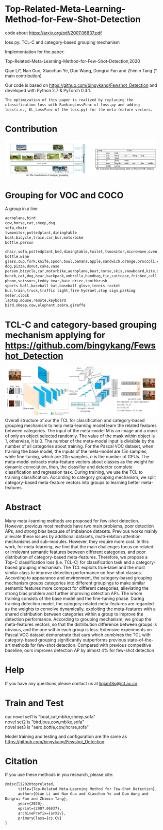 # Top-Related-Meta-Learning-Method-for-Few-Shot-Detection
code about https://arxiv.org/pdf/2007.06837.pdf

loss.py: TCL-C and category-based grouping mechanism


Implementation for the paper:

Top-Related-Meta-Learning-Method-for-Few-Shot-Detection,2020

Qian Li*, Nan Guo, Xiaochun Ye, Duo Wang, Dongrui Fan and Zhimin Tang (* main contribution)

Our code is based on https://github.com/bingykang/Fewshot_Detection and developed with Python 2.7 & PyTorch 0.3.1.
```
The optimization of this paper is realized by replacing the classification loss with RankingLossFunc of loss.py and adding loss(i.e., KL_LossFunc of the loss.py) for the meta-feature vectors.
```

# Contribution

![image](https://github.com/futureisatyourhand/Top-Related-Meta-Learning-Method-for-Few-Shot-Detection/blob/main/%E5%9B%BE%E7%89%87/1.png)

# Grouping for VOC and COCO
 A group in a line
```
aeroplane,bird
cow,horse,cat,sheep,dog
sofa,chair
tvmonitor,pottedplant,diningtable
boat,bicycle,train,car,bus,motorbike
bottle,person
```

```
chair,sofa,pottedplant,bed,diningtable,toilet,tvmonitor,microwave,oven,toaster,sink,refrigerator,book
bottle,wine glass,cup,fork,knife,spoon,bowl,banana,apple,sandwich,orange,broccoli,carrot,hot dog,pizza,donut,cake,vase
person,bicycle,car,motorbike,aeroplane,boat,horse,skis,snowboard,kite,skateboard,surfboard
bench,cat,dog,bear,backpack,umbrella,handbag,tie,suitcase,frisbee,cell phone,scissors,teddy bear,hair drier,toothbrush
sports ball,baseball bat,baseball glove,tennis racket
bus,train,truck,traffic light,fire hydrant,stop sign,parking meter,clock
laptop,mouse,remote,keyboard
bird,sheep,cow,elephant,zebra,giraffe
```

# TCL-C and category-based grouping mechanism applying for https://github.com/bingykang/Fewshot_Detection
![image](https://github.com/futureisatyourhand/Top-Related-Meta-Learning-Method-for-Few-Shot-Detection/blob/main/%E5%9B%BE%E7%89%87/2.png)
Overall structure of our the TCL for classification and category-based grouping mechanism to help meta-learning model learn the related features between categories. The input of the meta-model M is an image and a mask of only an object selected randomly. The value of the mask within object is 1, otherwise, it is 0. The number of the meta-model input is divisible by the number of all categories about training. For the Pascal VOC dataset, when training the base model, the inputs of the meta-model are $15n$ samples, while fine-tuning, which are $20n$ samples, $n$ is the number of GPUs. The meta-model extracts meta-feature vectors about classes as the weight for dynamic convolution, then, the classifier and detector complete classification and regression task. During training, we use the TCL to training classification. According to category grouping mechanism, we split category-based meta-feature vectors into groups to learning better meta-features.


# Abstract
Many meta-learning methods are proposed for few-shot detection. However, previous most methods have two main problems, poor detection APs, and strong bias because of imbalance datasets. Previous works mainly alleviate these issues by additional datasets, multi-relation attention mechanisms and sub-modules. However, they require more cost. In this work, for meta-learning, we find that the main challenges focus on related or irrelevant semantic features between different categories, and poor distribution of category-based meta-features. Therefore, we propose a Top-C classification loss (i.e. TCL-C) for classification task and a category-based grouping mechanism. The TCL exploits true-label and the most similar class to improve detection performance on few-shot classes. According to appearance and environment, the category-based grouping mechanism groups categories into different groupings to make similar semantic features more compact for different categories, alleviating the strong bias problem and further improving detection APs. The whole training consists of the base model and the fine-tuning phase. During training detection model, the category-related meta-features are regarded as the weights to convolve dynamically, exploiting the meta-features with a shared distribution between categories within a group to improve the detection performance. According to grouping mechanism, we group the meta-features vectors, so that the distribution difference between groups is obvious, and the one within each group is less. Extensive experiments on Pascal VOC dataset demonstrate that ours which combines the TCL with category-based grouping significantly outperforms previous state-of-the-art methods for few-shot detection. Compared with previous competitive baseline, ours improves detection AP by almost 4% for few-shot detection

# Help
If you have any questions,please contact us at liqian18s@ict.ac.cn

# Train and Test
our novel set1 is "boat,cat,mbike,sheep,sofa"  
novel set2 is "bird,bus,cow,mbike,sofa"  
novel set3 is "aero,bottle,cow,horse,sofa"

Model training and testing and configuration are the same as https://github.com/bingykang/Fewshot_Detection

# Citation

If you use these methods in you research, please cite:
```
@misc{li2020toprelated,
      title={Top-Related Meta-Learning Method for Few-Shot Detection}, 
      author={Qian Li and Nan Guo and Xiaochun Ye and Duo Wang and Dongrui Fan and Zhimin Tang},
      year={2020},
      eprint={2007.06837},
      archivePrefix={arXiv},
      primaryClass={cs.CV}
}
```



